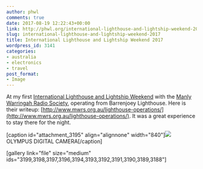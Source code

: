 ```yaml
---
author: phwl
comments: true
date: 2017-08-19 12:22:43+00:00
link: http://phwl.org/international-lighthouse-and-lightship-weekend-2017/
slug: international-lighthouse-and-lightship-weekend-2017
title: International Lighthouse and Lightship Weekend 2017
wordpress_id: 3141
categories:
- australia
- electronics
- travel
post_format:
- Image
---
```


At my first [International Lighthouse and Lightship Weekend](https://illw.net/) with the [Manly Warringah Radio Society](http://www.mwrs.org.au/), operating from Barrenjoey Lighthouse. Here is their writeup: [http://www.mwrs.org.au/lighthouse-operations/](http://www.mwrs.org.au/lighthouse-operations/). It was a great experience to stay there for the night.

[caption id="attachment_3195" align="alignnone" width="840"][![](/assets/images/2017/08/P8190063-1-1-1024x768.jpg)](/assets/images/2017/08/P8190063-1-1.jpg) OLYMPUS DIGITAL CAMERA[/caption]

<!-- more -->

[gallery link="file" size="medium" ids="3199,3198,3197,3196,3194,3193,3192,3191,3190,3189,3188"]
